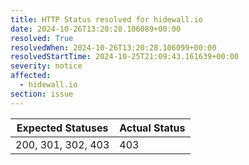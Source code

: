 ```yaml
---
title: HTTP Status resolved for hidewall.io
date: 2024-10-26T13:20:28.106089+00:00
resolved: True
resolvedWhen: 2024-10-26T13:20:28.106099+00:00
resolvedStartTime: 2024-10-25T21:09:43.161639+00:00
severity: notice
affected:
  - hidewall.io
section: issue
---
```


| Expected Statuses | Actual Status  |
|-------------------|----------------|
| 200, 301, 302, 403 | 403 |
